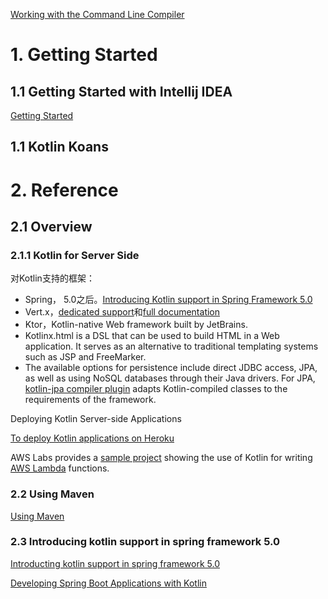 [Working with the Command Line Compiler](http://kotlinlang.org/docs/tutorials/command-line.html)

# 1. Getting Started

## 1.1 Getting Started with Intellij IDEA

[Getting Started](http://kotlinlang.org/docs/tutorials/getting-started.html)

## 1.1 Kotlin Koans

# 2. Reference

## 2.1 Overview

### 2.1.1 Kotlin for Server Side

对Kotlin支持的框架：

* Spring， 5.0之后。[Introducing Kotlin support in Spring Framework 5.0](https://spring.io/blog/2017/01/04/introducing-kotlin-support-in-spring-framework-5-0)
* Vert.x，[dedicated support](http://vertx.io/docs/vertx-core/kotlin/)和[full documentation](http://vertx.io/docs/vertx-core/kotlin/)
* Ktor，Kotlin-native Web framework built by JetBrains.
* Kotlinx.html is a DSL that can be used to build HTML in a Web application. It serves as an alternative to traditional templating systems such as JSP and FreeMarker.
* The available options for persistence include direct JDBC access, JPA, as well as using NoSQL databases through their Java drivers. For JPA, [kotlin-jpa compiler plugin](http://kotlinlang.org/docs/reference/compiler-plugins.html#kotlin-jpa-compiler-plugin) adapts Kotlin-compiled classes to the requirements of the framework.

Deploying Kotlin Server-side Applications

[To deploy Kotlin applications on Heroku](https://devcenter.heroku.com/articles/getting-started-with-kotlin)

AWS Labs provides a [sample project](https://github.com/awslabs/serverless-photo-recognition) showing the use of Kotlin for writing [AWS Lambda](https://aws.amazon.com/lambda/) functions.

### 2.2 Using Maven

[Using Maven](http://kotlinlang.org/docs/reference/using-maven.html)

### 2.3 Introducing kotlin support in spring framework 5.0

[Introducting kotlin support in spring framework 5.0](https://spring.io/blog/2017/01/04/introducing-kotlin-support-in-spring-framework-5-0)

[Developing Spring Boot Applications with Kotlin](https://spring.io/blog/2016/02/15/developing-spring-boot-applications-with-kotlin)


